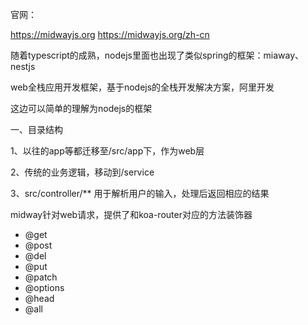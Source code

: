 官网：

https://midwayjs.org
https://midwayjs.org/zh-cn

随着typescript的成熟，nodejs里面也出现了类似spring的框架：miaway、nestjs

web全栈应用开发框架，基于nodejs的全栈开发解决方案，阿里开发

这边可以简单的理解为nodejs的框架



一、目录结构

1、以往的app等都迁移至/src/app下，作为web层

2、传统的业务逻辑，移动到/service

3、src/controller/** 用于解析用户的输入，处理后返回相应的结果



midway针对web请求，提供了和koa-router对应的方法装饰器

- @get
- @post
- @del
- @put
- @patch
- @options
- @head
- @all